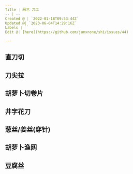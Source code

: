 ```yaml
---
Title | 厨艺 刀工
-- | --
Created @ | `2022-01-18T09:53:44Z`
Updated @| `2023-06-04T14:29:16Z`
Labels | ``
Edit @| [here](https://github.com/junxnone/shi/issues/44)

---
```



## 直刀切
## 刀尖拉
## 胡萝卜切卷片
## 井字花刀
## 葱丝/姜丝(穿针)
## 胡萝卜渔网
## 豆腐丝
